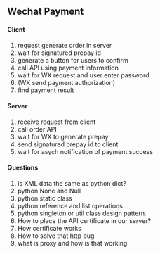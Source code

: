 ## Wechat Payment

#### Client

1. request generate order in server
2. wait for signatured prepay id
3. generate a button for users to confirm
4. call API using payment information
5. wait for WX request and user enter password
6. (WX send payment authorization)
7. find payment result

#### Server

1. receive request from client
2. call order API 
3. wait for WX to generate prepay
4. send signatured prepay id to client
5. wait for asych notification of payment success

#### Questions

1. is XML data the same as python dict?
2. python None and Null
3. python static class
4. python reference and list operations
5. python singleton or util class design pattern.
6. How to place the API certificate in our server?
7. How certificate works
8. How to solve that http bug
9. what is proxy and how is that working